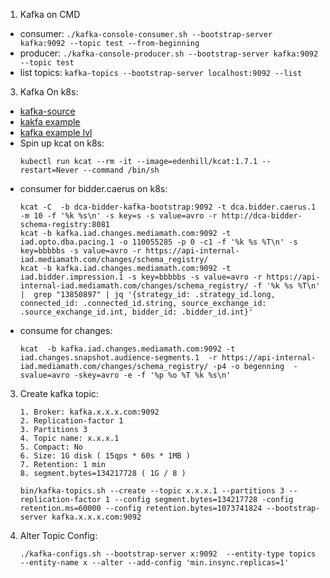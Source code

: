1. Kafka on CMD
- consumer: `./kafka-console-consumer.sh --bootstrap-server kafka:9092 --topic test --from-beginning`
- producer: `./kafka-console-producer.sh --bootstrap-server kafka:9092 --topic test`
- list topics: `kafka-topics --bootstrap-server localhost:9092 --list`

3. Kafka On k8s:
- [kafka-source](https://github.com/knative/docs/tree/1613b37e3599591eced322f5fb3b2129720bf3ae/docs/eventing/sources/kafka-source)
- [kakfa example](https://github.com/strimzi/strimzi-kafka-operator/tree/main/examples/kafka)
- [kafka example lvl](https://github.com/vszal/kubernetes-engine-samples/tree/c6f85f550a5d93a31f8c0831958165cb72646bb8/streaming/kafka-strimzi/manifests)
- Spin up kcat on k8s:
  ```
  kubectl run kcat --rm -it --image=edenhill/kcat:1.7.1 --restart=Never --command /bin/sh
  ```
- consumer for bidder.caerus on k8s:
  ```
  kcat -C  -b dca-bidder-kafka-bootstrap:9092 -t dca.bidder.caerus.1 -m 10 -f '%k %s\n' -s key=s -s value=avro -r http://dca-bidder-schema-registry:8081
  kcat -b kafka.iad.changes.mediamath.com:9092 -t iad.opto.dba.pacing.1 -o 110055285 -p 0 -c1 -f '%k %s %T\n' -s key=bbbbbs -s value=avro -r https://api-internal-iad.mediamath.com/changes/schema_registry/
  kcat -b kafka.iad.changes.mediamath.com:9092 -t iad.bidder.impression.1 -s key=bbbbbs -s value=avro -r https://api-internal-iad.mediamath.com/changes/schema_registry/ -f '%k %s %T\n' |  grep "13850897" | jq '{strategy_id: .strategy_id.long, connected_id: .connected_id.string, source_exchange_id: .source_exchange_id.int, bidder_id: .bidder_id.int}' 
  ```
- consume for changes:
  ```
  kcat  -b kafka.iad.changes.mediamath.com:9092 -t iad.changes.snapshot.audience-segments.1  -r https://api-internal-iad.mediamath.com/changes/schema_registry/ -p4 -o begenning  -svalue=avro -skey=avro -e -f '%p %o %T %k %s\n'
  ```

3. Create kafka topic:
   ```
   1. Broker: kafka.x.x.x.com:9092
   2. Replication-factor 1
   3. Partitions 3
   4. Topic name: x.x.x.1
   5. Compact: No
   6. Size: 1G disk ( 15qps * 60s * 1MB ) 
   7. Retention: 1 min
   8. segment.bytes=134217728 ( 1G / 8 )
   
   bin/kafka-topics.sh --create --topic x.x.x.1 --partitions 3 --replication-factor 1 --config segment.bytes=134217728 -config retention.ms=60000 --config retention.bytes=1073741824 --bootstrap-server kafka.x.x.x.com:9092
   ```
4. Alter Topic Config:
   ```
   ./kafka-configs.sh --bootstrap-server x:9092  --entity-type topics --entity-name x --alter --add-config 'min.insync.replicas=1'
   ```
